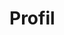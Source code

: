 # Profil

<!-- rm -f .git/index.lock -->
<!-- git add . -->
<!-- git commit -m "adapt form netlify"
 -->
 <!-- git push -->
